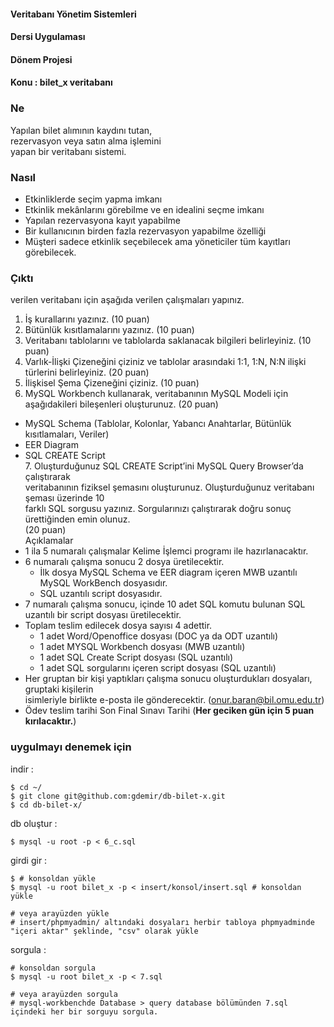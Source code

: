 #### Veritabanı Yönetim Sistemleri  
#### Dersi Uygulaması  
#### Dönem Projesi  
#### Konu : bilet_x veritabanı  

### Ne

Yapılan bilet alımının  kaydını tutan,  
rezervasyon veya satın alma işlemini  
yapan bir veritabanı sistemi.  

### Nasıl

- Etkinliklerde seçim yapma imkanı  
- Etkinlik mekânlarını görebilme ve en idealini seçme imkanı  
- Yapılan rezervasyona kayıt yapabilme  
- Bir kullanıcının birden fazla rezervasyon yapabilme özelliği  
- Müşteri sadece etkinlik seçebilecek ama yöneticiler tüm kayıtları görebilecek.

### Çıktı

verilen veritabanı için aşağıda verilen çalışmaları yapınız.  
   1.  İş kurallarını yazınız. (10 puan)  
   2.  Bütünlük kısıtlamalarını yazınız. (10 puan)  
   3.  Veritabanı tablolarını ve tablolarda saklanacak bilgileri belirleyiniz. (10 puan)  
   4.  Varlık-İlişki Çizeneğini çiziniz ve tablolar arasındaki 1:1, 1:N, N:N ilişki türlerini belirleyiniz. (20 puan)  
   5. İlişkisel Şema Çizeneğini çiziniz. (10 puan)  
   6. MySQL Workbench kullanarak, veritabanının MySQL Modeli için aşağıdakileri bileşenleri oluşturunuz. (20 puan)    

- MySQL Schema (Tablolar, Kolonlar, Yabancı Anahtarlar, Bütünlük kısıtlamaları, Veriler)  
- EER Diagram  
- SQL CREATE Script  
   7. Oluşturduğunuz SQL CREATE Script’ini MySQL Query Browser’da çalıştırarak  
       veritabanının fiziksel şemasını oluşturunuz. Oluşturduğunuz veritabanı şeması üzerinde 10  
       farklı SQL sorgusu yazınız. Sorgularınızı çalıştırarak doğru sonuç ürettiğinden emin olunuz.  
       (20 puan)  
Açıklamalar  
- 1 ila 5 numaralı çalışmalar Kelime İşlemci programı ile hazırlanacaktır.  
- 6 numaralı çalışma sonucu 2 dosya üretilecektir.  
	- İlk dosya MySQL Schema ve EER diagram içeren MWB uzantılı MySQL WorkBench dosyasıdır.  
	- SQL uzantılı script dosyasıdır.  
- 7 numaralı çalışma sonucu, içinde 10 adet SQL komutu bulunan SQL uzantılı bir script dosyası üretilecektir.  
- Toplam teslim edilecek dosya sayısı 4 adettir.  
	- 1 adet Word/Openoffice dosyası (DOC ya da ODT uzantılı)  
	- 1 adet MYSQL Workbench dosyası (MWB uzantılı)  
	- 1 adet SQL Create Script dosyası (SQL uzantılı)  
	- 1 adet SQL sorgularını içeren script dosyası (SQL uzantılı)  
- Her gruptan bir kişi yaptıkları çalışma sonucu oluşturdukları dosyaları, gruptaki kişilerin  
  isimleriyle birlikte e-posta ile gönderecektir. (onur.baran@bil.omu.edu.tr)  
- Ödev teslim tarihi Son Final Sınavı Tarihi (**Her geciken gün için 5 puan kırılacaktır.**)  

### uygulmayı denemek için

indir :

	$ cd ~/
	$ git clone git@github.com:gdemir/db-bilet-x.git
	$ cd db-bilet-x/

db oluştur :  

	$ mysql -u root -p < 6_c.sql

girdi gir :
	
	$ # konsoldan yükle
	$ mysql -u root bilet_x -p < insert/konsol/insert.sql # konsoldan yükle

	# veya arayüzden yükle
	# insert/phpmyadmin/ altındaki dosyaları herbir tabloya phpmyadminde "içeri aktar" şeklinde, "csv" olarak yükle

sorgula :

	# konsoldan sorgula
	$ mysql -u root bilet_x -p < 7.sql
	
	# veya arayüzden sorgula
	# mysql-workbenchde Database > query database bölümünden 7.sql içindeki her bir sorguyu sorgula.

